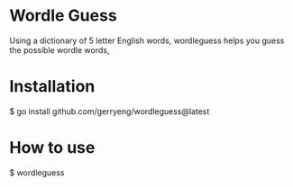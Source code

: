 # Wordle Guess
Using a dictionary of 5 letter English words, wordleguess helps you guess the possible wordle words,

# Installation
$  go install github.com/gerryeng/wordleguess@latest

# How to use
$ wordleguess

